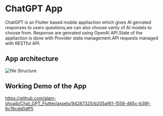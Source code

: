 # ChatGPT App

ChatGPT is an Flutter based mobile appliaction which gives AI genrated responses to users questions,we can also choose varity of AI models to choose from. Response are genrated using OpenAI API.State of the appliaction is done with Provider state management.API requests managed with RESTful API.

## App architecture

![file Structure](https://github.com/alam-shoaib/Chat_GPT_Flutter/assets/94287325/719af6dc-e3b9-4d2b-b762-48d1f12b206a)

## Working Demo of the App

https://github.com/alam-shoaib/Chat_GPT_Flutter/assets/94287325/b205af61-1558-465c-b38f-6c19cdd0dff5



